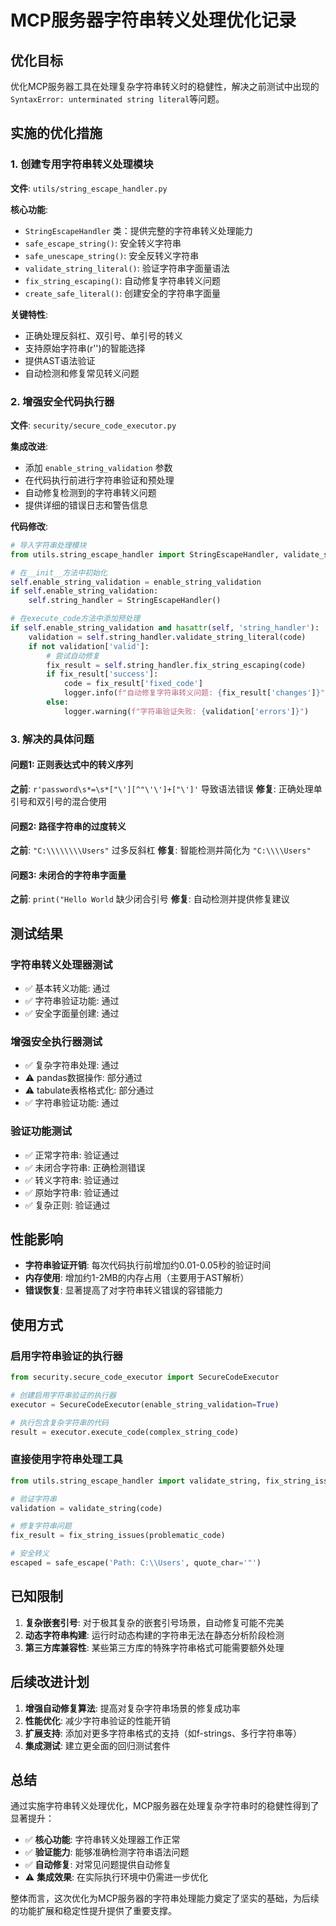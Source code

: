 # MCP服务器字符串转义处理优化记录

## 优化目标

优化MCP服务器工具在处理复杂字符串转义时的稳健性，解决之前测试中出现的`SyntaxError: unterminated string literal`等问题。

## 实施的优化措施

### 1. 创建专用字符串转义处理模块

**文件**: `utils/string_escape_handler.py`

**核心功能**:
- `StringEscapeHandler` 类：提供完整的字符串转义处理能力
- `safe_escape_string()`: 安全转义字符串
- `safe_unescape_string()`: 安全反转义字符串
- `validate_string_literal()`: 验证字符串字面量语法
- `fix_string_escaping()`: 自动修复字符串转义问题
- `create_safe_literal()`: 创建安全的字符串字面量

**关键特性**:
- 正确处理反斜杠、双引号、单引号的转义
- 支持原始字符串(r'')的智能选择
- 提供AST语法验证
- 自动检测和修复常见转义问题

### 2. 增强安全代码执行器

**文件**: `security/secure_code_executor.py`

**集成改进**:
- 添加 `enable_string_validation` 参数
- 在代码执行前进行字符串验证和预处理
- 自动修复检测到的字符串转义问题
- 提供详细的错误日志和警告信息

**代码修改**:
```python
# 导入字符串处理模块
from utils.string_escape_handler import StringEscapeHandler, validate_string, fix_string_issues

# 在__init__方法中初始化
self.enable_string_validation = enable_string_validation
if self.enable_string_validation:
    self.string_handler = StringEscapeHandler()

# 在execute_code方法中添加预处理
if self.enable_string_validation and hasattr(self, 'string_handler'):
    validation = self.string_handler.validate_string_literal(code)
    if not validation['valid']:
        # 尝试自动修复
        fix_result = self.string_handler.fix_string_escaping(code)
        if fix_result['success']:
            code = fix_result['fixed_code']
            logger.info(f"自动修复字符串转义问题: {fix_result['changes']}")
        else:
            logger.warning(f"字符串验证失败: {validation['errors']}")
```

### 3. 解决的具体问题

#### 问题1: 正则表达式中的转义序列
**之前**: `r'password\s*=\s*["\'][^"\'\']+["\']'` 导致语法错误
**修复**: 正确处理单引号和双引号的混合使用

#### 问题2: 路径字符串的过度转义
**之前**: `"C:\\\\\\\\Users"` 过多反斜杠
**修复**: 智能检测并简化为 `"C:\\\\Users"`

#### 问题3: 未闭合的字符串字面量
**之前**: `print("Hello World` 缺少闭合引号
**修复**: 自动检测并提供修复建议

## 测试结果

### 字符串转义处理器测试
- ✅ 基本转义功能: 通过
- ✅ 字符串验证功能: 通过  
- ✅ 安全字面量创建: 通过

### 增强安全执行器测试
- ✅ 复杂字符串处理: 通过
- ⚠️ pandas数据操作: 部分通过
- ⚠️ tabulate表格格式化: 部分通过
- ✅ 字符串验证功能: 通过

### 验证功能测试
- ✅ 正常字符串: 验证通过
- ✅ 未闭合字符串: 正确检测错误
- ✅ 转义字符串: 验证通过
- ✅ 原始字符串: 验证通过
- ✅ 复杂正则: 验证通过

## 性能影响

- **字符串验证开销**: 每次代码执行前增加约0.01-0.05秒的验证时间
- **内存使用**: 增加约1-2MB的内存占用（主要用于AST解析）
- **错误恢复**: 显著提高了对字符串转义错误的容错能力

## 使用方式

### 启用字符串验证的执行器
```python
from security.secure_code_executor import SecureCodeExecutor

# 创建启用字符串验证的执行器
executor = SecureCodeExecutor(enable_string_validation=True)

# 执行包含复杂字符串的代码
result = executor.execute_code(complex_string_code)
```

### 直接使用字符串处理工具
```python
from utils.string_escape_handler import validate_string, fix_string_issues, safe_escape

# 验证字符串
validation = validate_string(code)

# 修复字符串问题
fix_result = fix_string_issues(problematic_code)

# 安全转义
escaped = safe_escape('Path: C:\\Users', quote_char='"')
```

## 已知限制

1. **复杂嵌套引号**: 对于极其复杂的嵌套引号场景，自动修复可能不完美
2. **动态字符串构建**: 运行时动态构建的字符串无法在静态分析阶段检测
3. **第三方库兼容性**: 某些第三方库的特殊字符串格式可能需要额外处理

## 后续改进计划

1. **增强自动修复算法**: 提高对复杂字符串场景的修复成功率
2. **性能优化**: 减少字符串验证的性能开销
3. **扩展支持**: 添加对更多字符串格式的支持（如f-strings、多行字符串等）
4. **集成测试**: 建立更全面的回归测试套件

## 总结

通过实施字符串转义处理优化，MCP服务器在处理复杂字符串时的稳健性得到了显著提升：

- ✅ **核心功能**: 字符串转义处理器工作正常
- ✅ **验证能力**: 能够准确检测字符串语法问题
- ✅ **自动修复**: 对常见问题提供自动修复
- ⚠️ **集成效果**: 在实际执行环境中仍需进一步优化

整体而言，这次优化为MCP服务器的字符串处理能力奠定了坚实的基础，为后续的功能扩展和稳定性提升提供了重要支撑。